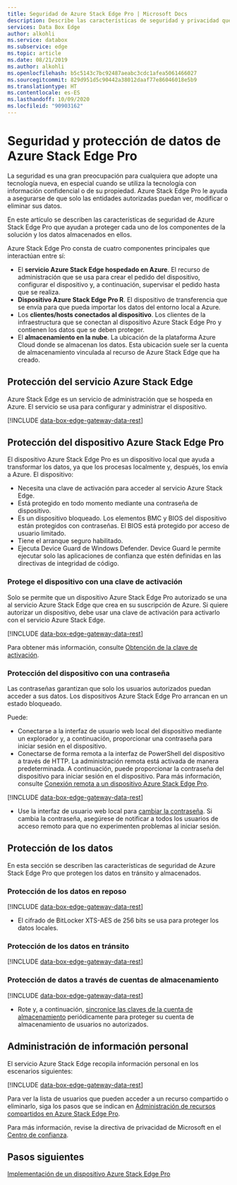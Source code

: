 ```yaml
---
title: Seguridad de Azure Stack Edge Pro | Microsoft Docs
description: Describe las características de seguridad y privacidad que protegen el dispositivo Azure Stack Edge Pro, así como el servicio y los datos, tanto en un entorno local como en la nube.
services: Data Box Edge
author: alkohli
ms.service: databox
ms.subservice: edge
ms.topic: article
ms.date: 08/21/2019
ms.author: alkohli
ms.openlocfilehash: b5c5143c7bc92487aeabc3cdc1afea5061466027
ms.sourcegitcommit: 829d951d5c90442a38012daaf77e86046018e5b9
ms.translationtype: HT
ms.contentlocale: es-ES
ms.lasthandoff: 10/09/2020
ms.locfileid: "90903162"
---
```

# <a name="azure-stack-edge-pro-security-and-data-protection"></a>Seguridad y protección de datos de Azure Stack Edge Pro

La seguridad es una gran preocupación para cualquiera que adopte una tecnología nueva, en especial cuando se utiliza la tecnología con información confidencial o de su propiedad. Azure Stack Edge Pro le ayuda a asegurarse de que solo las entidades autorizadas puedan ver, modificar o eliminar sus datos.

En este artículo se describen las características de seguridad de Azure Stack Edge Pro que ayudan a proteger cada uno de los componentes de la solución y los datos almacenados en ellos.

Azure Stack Edge Pro consta de cuatro componentes principales que interactúan entre sí:

- El **servicio Azure Stack Edge hospedado en Azure**. El recurso de administración que se usa para crear el pedido del dispositivo, configurar el dispositivo y, a continuación, supervisar el pedido hasta que se realiza.
- **Dispositivo Azure Stack Edge Pro R**. El dispositivo de transferencia que se envía para que pueda importar los datos del entorno local a Azure.
- Los **clientes/hosts conectados al dispositivo**. Los clientes de la infraestructura que se conectan al dispositivo Azure Stack Edge Pro y contienen los datos que se deben proteger.
- El **almacenamiento en la nube**. La ubicación de la plataforma Azure Cloud donde se almacenan los datos. Esta ubicación suele ser la cuenta de almacenamiento vinculada al recurso de Azure Stack Edge que ha creado.

## <a name="azure-stack-edge-service-protection"></a>Protección del servicio Azure Stack Edge

Azure Stack Edge es un servicio de administración que se hospeda en Azure. El servicio se usa para configurar y administrar el dispositivo.

[!INCLUDE [data-box-edge-gateway-data-rest](../../includes/data-box-edge-gateway-service-protection.md)]

## <a name="azure-stack-edge-pro-device-protection"></a>Protección del dispositivo Azure Stack Edge Pro

El dispositivo Azure Stack Edge Pro es un dispositivo local que ayuda a transformar los datos, ya que los procesas localmente y, después, los envía a Azure. El dispositivo:

- Necesita una clave de activación para acceder al servicio Azure Stack Edge.
- Está protegido en todo momento mediante una contraseña de dispositivo.
- Es un dispositivo bloqueado. Los elementos BMC y BIOS del dispositivo están protegidos con contraseñas. El BIOS está protegido por acceso de usuario limitado.
- Tiene el arranque seguro habilitado.
- Ejecuta Device Guard de Windows Defender. Device Guard le permite ejecutar solo las aplicaciones de confianza que estén definidas en las directivas de integridad de código.

### <a name="protect-the-device-via-activation-key"></a>Protege el dispositivo con una clave de activación

Solo se permite que un dispositivo Azure Stack Edge Pro autorizado se una al servicio Azure Stack Edge que crea en su suscripción de Azure. Si quiere autorizar un dispositivo, debe usar una clave de activación para activarlo con el servicio Azure Stack Edge.

[!INCLUDE [data-box-edge-gateway-data-rest](../../includes/data-box-edge-gateway-activation-key.md)]

Para obtener más información, consulte [Obtención de la clave de activación](azure-stack-edge-deploy-prep.md#get-the-activation-key).

### <a name="protect-the-device-via-password"></a>Protección del dispositivo con una contraseña

Las contraseñas garantizan que solo los usuarios autorizados puedan acceder a sus datos. Los dispositivos Azure Stack Edge Pro arrancan en un estado bloqueado.

Puede:

- Conectarse a la interfaz de usuario web local del dispositivo mediante un explorador y, a continuación, proporcionar una contraseña para iniciar sesión en el dispositivo.
- Conectarse de forma remota a la interfaz de PowerShell del dispositivo a través de HTTP. La administración remota está activada de manera predeterminada. A continuación, puede proporcionar la contraseña del dispositivo para iniciar sesión en el dispositivo. Para más información, consulte [Conexión remota a un dispositivo Azure Stack Edge Pro](azure-stack-edge-connect-powershell-interface.md#connect-to-the-powershell-interface).

[!INCLUDE [data-box-edge-gateway-data-rest](../../includes/data-box-edge-gateway-password-best-practices.md)]
- Use la interfaz de usuario web local para [cambiar la contraseña](azure-stack-edge-manage-access-power-connectivity-mode.md#manage-device-access). Si cambia la contraseña, asegúrese de notificar a todos los usuarios de acceso remoto para que no experimenten problemas al iniciar sesión.

## <a name="protect-your-data"></a>Protección de los datos

En esta sección se describen las características de seguridad de Azure Stack Edge Pro que protegen los datos en tránsito y almacenados.

### <a name="protect-data-at-rest"></a>Protección de los datos en reposo

[!INCLUDE [data-box-edge-gateway-data-rest](../../includes/data-box-edge-gateway-data-rest.md)]
- El cifrado de BitLocker XTS-AES de 256 bits se usa para proteger los datos locales.


### <a name="protect-data-in-flight"></a>Protección de los datos en tránsito

[!INCLUDE [data-box-edge-gateway-data-rest](../../includes/data-box-edge-gateway-data-flight.md)]

### <a name="protect-data-via-storage-accounts"></a>Protección de datos a través de cuentas de almacenamiento

[!INCLUDE [data-box-edge-gateway-data-rest](../../includes/data-box-edge-gateway-protect-data-storage-accounts.md)]
- Rote y, a continuación, [sincronice las claves de la cuenta de almacenamiento](azure-stack-edge-manage-shares.md#sync-storage-keys) periódicamente para proteger su cuenta de almacenamiento de usuarios no autorizados.

## <a name="manage-personal-information"></a>Administración de información personal

El servicio Azure Stack Edge recopila información personal en los escenarios siguientes:

[!INCLUDE [data-box-edge-gateway-data-rest](../../includes/data-box-edge-gateway-manage-personal-data.md)]

Para ver la lista de usuarios que pueden acceder a un recurso compartido o eliminarlo, siga los pasos que se indican en [Administración de recursos compartidos en Azure Stack Edge Pro](azure-stack-edge-manage-shares.md).

Para más información, revise la directiva de privacidad de Microsoft en el [Centro de confianza](https://www.microsoft.com/trustcenter).

## <a name="next-steps"></a>Pasos siguientes

[Implementación de un dispositivo Azure Stack Edge Pro](azure-stack-edge-deploy-prep.md)
